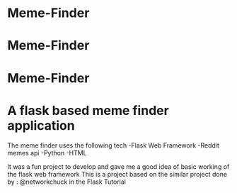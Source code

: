 # Meme-Finder
# Meme-Finder
# Meme-Finder
# A flask based meme finder application

The meme finder uses the following tech 
-Flask Web Framework 
-Reddit memes api 
-Python
-HTML 

It was a fun project to develop and gave me a good idea of basic working of the flask web framework
This is a project based on the similar project done by : @networkchuck in the Flask Tutorial 



